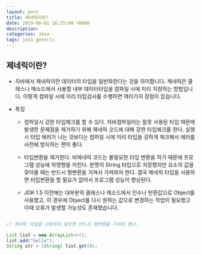 ```yaml
---
layout: post
title: 제네릭이란?
date: 2019-06-01 16:25:00 +0900
description:
categories: Java
tags: java generic
---
```


## 제네릭이란?

* 자바에서 제네릭이란 데이터의 타입을 일반화한다는 것을 의미합니다. 제네릭은 클래스나 메소드에서 사용할 내부 데이터타입을 컴파일 시에 미리 지정하는 방법입니다. 이렇게 컴파일 시에 미리 타입검사를 수행하면 여러가지 장점이 있습니다.

* 특징
  * 컴파일시 강한 타입체크를 할 수 있다. 자바컴파일러는 잘못 사용된 타입 때문에 발생한 문제점을 제거하기 위해 제네릭 코드에 대해 강한 타입체크를 한다. 실행 시 타입 에러가 나는 것보다는 컴파일 시에 미리 타입을 강하게 체크해서 에러를 사전에 방지하는 편이 좋다.

  * 타입변환을 제거한다. 비제네릭 코드는 불필요한 타입 변환을 하기 때문에 프로그램 성능에 악영향을 끼친다. 분명히 String 타입으로 저장했지만 요소의 값을 찾아올 때는 반드시 형변환을 거쳐서 가져와야 한다. 결국 제네릭 타입을 사용하면 타입변환을 할 필요가 없어서 프로그램 성능이 향상된다.

  * JDK 1.5 이전에는 대부분의 클래스나 메소드에서 인수나 반환값으로 Object를 사용했고, 이 경우에 Object를 다시 원하는 값으로 변경하는 작업이 필요했고 이때 오류가 발생할 가능성도 존재했습니다.

```java

// 제네릭 타입을 사용하지 않으면 반드시 형변환을 거쳐야 했다.

List list = new ArrayList<>();
list.add("hello");
String str = (String) list.get(0);



```
